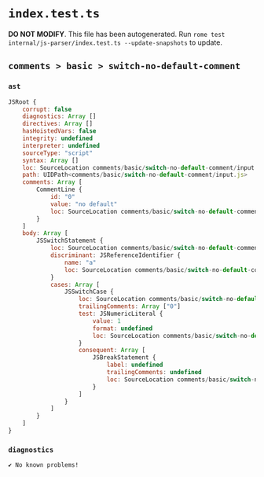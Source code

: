 # `index.test.ts`

**DO NOT MODIFY**. This file has been autogenerated. Run `rome test internal/js-parser/index.test.ts --update-snapshots` to update.

## `comments > basic > switch-no-default-comment`

### `ast`

```javascript
JSRoot {
	corrupt: false
	diagnostics: Array []
	directives: Array []
	hasHoistedVars: false
	integrity: undefined
	interpreter: undefined
	sourceType: "script"
	syntax: Array []
	loc: SourceLocation comments/basic/switch-no-default-comment/input.js 1:0-6:0
	path: UIDPath<comments/basic/switch-no-default-comment/input.js>
	comments: Array [
		CommentLine {
			id: "0"
			value: "no default"
			loc: SourceLocation comments/basic/switch-no-default-comment/input.js 4:4-4:16
		}
	]
	body: Array [
		JSSwitchStatement {
			loc: SourceLocation comments/basic/switch-no-default-comment/input.js 1:0-5:1
			discriminant: JSReferenceIdentifier {
				name: "a"
				loc: SourceLocation comments/basic/switch-no-default-comment/input.js 1:8-1:9 (a)
			}
			cases: Array [
				JSSwitchCase {
					loc: SourceLocation comments/basic/switch-no-default-comment/input.js 2:4-3:14
					trailingComments: Array ["0"]
					test: JSNumericLiteral {
						value: 1
						format: undefined
						loc: SourceLocation comments/basic/switch-no-default-comment/input.js 2:9-2:10
					}
					consequent: Array [
						JSBreakStatement {
							label: undefined
							trailingComments: undefined
							loc: SourceLocation comments/basic/switch-no-default-comment/input.js 3:8-3:14
						}
					]
				}
			]
		}
	]
}
```

### `diagnostics`

```
✔ No known problems!

```
